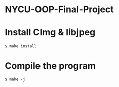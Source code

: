# NYCU-OOP-Final-Project

# Install CImg & libjpeg
```bash=
$ make install
```

# Compile the program
```bash=
$ make -j
```